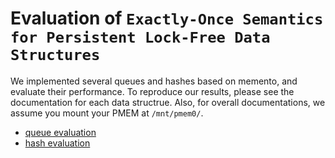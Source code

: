 
# Evaluation of `Exactly-Once Semantics for Persistent Lock-Free Data Structures`

We implemented several queues and hashes based on memento, and evaluate their performance. To reproduce our results, please see the documentation for each data structrue. Also, for overall documentations, we assume you mount your PMEM at `/mnt/pmem0/`.
- [queue evaluation](./queue/README.md)
- [hash evaluation](./hash/README.md)

